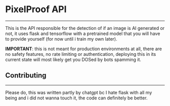 # PixelProof API
-----
This is the API responsible for the detection of if an image is AI generated or not, it uses flask and tensorflow with a pretrained model that you will have to provide yourself (for now until i train my own later).

**IMPORTANT**: this is not meant for production environments at all, there are no safety features, no rate limiting or authentication, deploying this in its current state will most likely get you DOSed by bots spamming it.

## Contributing
----
Please do, this was written partly by chatgpt bc I hate flask with all my being and i did not wanna touch it, the code can definitely be better.


